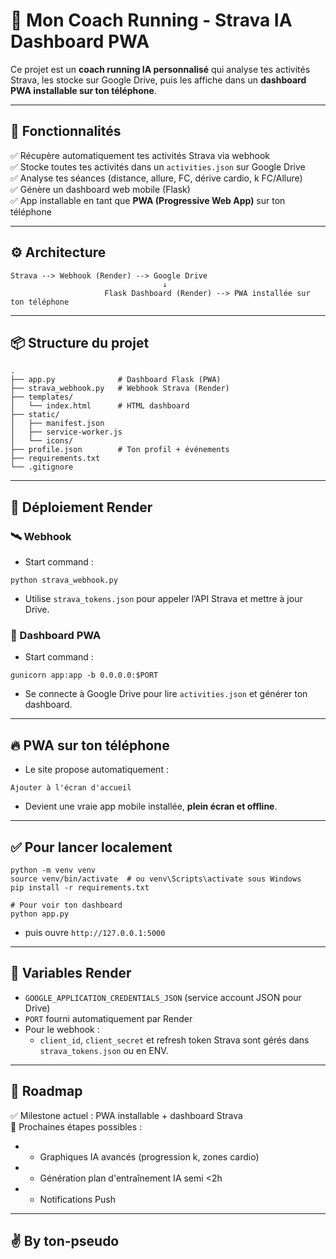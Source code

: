 
# 🏃 Mon Coach Running - Strava IA Dashboard PWA

Ce projet est un **coach running IA personnalisé** qui analyse tes activités Strava, les stocke sur Google Drive, puis les affiche dans un **dashboard PWA installable sur ton téléphone**.

---

## 🚀 Fonctionnalités
✅ Récupère automatiquement tes activités Strava via webhook  
✅ Stocke toutes tes activités dans un `activities.json` sur Google Drive  
✅ Analyse tes séances (distance, allure, FC, dérive cardio, k FC/Allure)  
✅ Génère un dashboard web mobile (Flask)  
✅ App installable en tant que **PWA (Progressive Web App)** sur ton téléphone

---

## ⚙️ Architecture
```
Strava --> Webhook (Render) --> Google Drive
                                  ↓
                     Flask Dashboard (Render) --> PWA installée sur ton téléphone
```

---

## 📦 Structure du projet
```
.
├── app.py              # Dashboard Flask (PWA)
├── strava_webhook.py   # Webhook Strava (Render)
├── templates/
│   └── index.html      # HTML dashboard
├── static/
│   ├── manifest.json
│   ├── service-worker.js
│   └── icons/
├── profile.json        # Ton profil + événements
├── requirements.txt
└── .gitignore
```

---

## 🚀 Déploiement Render
### 🛰 Webhook
- Start command :
```
python strava_webhook.py
```
- Utilise `strava_tokens.json` pour appeler l’API Strava et mettre à jour Drive.

### 📱 Dashboard PWA
- Start command :
```
gunicorn app:app -b 0.0.0.0:$PORT
```
- Se connecte à Google Drive pour lire `activities.json` et générer ton dashboard.

---

## 🔥 PWA sur ton téléphone
- Le site propose automatiquement :
```
Ajouter à l'écran d'accueil
```
- Devient une vraie app mobile installée, **plein écran et offline**.

---

## ✅ Pour lancer localement
```
python -m venv venv
source venv/bin/activate  # ou venv\Scripts\activate sous Windows
pip install -r requirements.txt

# Pour voir ton dashboard
python app.py
```
- puis ouvre `http://127.0.0.1:5000`

---

## 📝 Variables Render
- `GOOGLE_APPLICATION_CREDENTIALS_JSON` (service account JSON pour Drive)
- `PORT` fourni automatiquement par Render
- Pour le webhook :
  - `client_id`, `client_secret` et refresh token Strava sont gérés dans `strava_tokens.json` ou en ENV.

---

## 🚀 Roadmap
✅ Milestone actuel : PWA installable + dashboard Strava  
🚀 Prochaines étapes possibles :
- + Graphiques IA avancés (progression k, zones cardio)
- + Génération plan d'entraînement IA semi <2h
- + Notifications Push

---

## ✌️ By ton-pseudo
